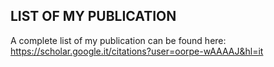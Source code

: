 

## LIST OF MY PUBLICATION
A complete list of my publication can be found here: https://scholar.google.it/citations?user=oorpe-wAAAAJ&hl=it
